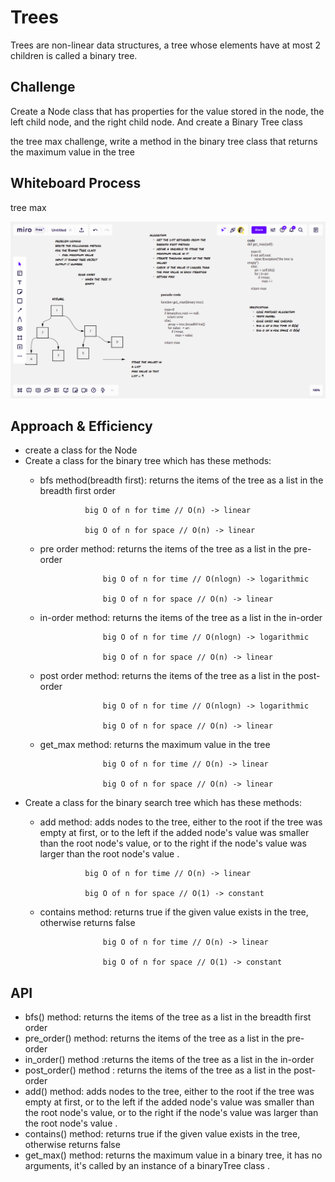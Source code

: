 # Trees

Trees are non-linear data structures, a tree whose elements have at most 2 children is called a binary tree.

## Challenge
Create a Node class that has properties for the value stored in the node, the left child node, and the right child node. And create a Binary Tree class

the tree max challenge, write a method in the binary tree class that returns the maximum value in the tree

## Whiteboard Process
tree max

![tree-max](tree-max.png)

## Approach & Efficiency
- create a class for the Node
- Create a class for the binary tree which has these methods:
    - bfs method(breadth first): returns the items of the tree as a list in the breadth first order

                    big O of n for time // O(n) -> linear

                    big O of n for space // O(n) -> linear

    - pre order method: returns the items of the tree as a list in the pre-order

                        big O of n for time // O(nlogn) -> logarithmic

                        big O of n for space // O(n) -> linear

    - in-order method: returns the items of the tree as a list in the in-order

                        big O of n for time // O(nlogn) -> logarithmic

                        big O of n for space // O(n) -> linear
    - post order method: returns the items of the tree as a list in the post-order

                        big O of n for time // O(nlogn) -> logarithmic

                        big O of n for space // O(n) -> linear
    - get_max method: returns the maximum value in the tree

                        big O of n for time // O(n) -> linear

                        big O of n for space // O(n) -> linear

- Create a class for the binary search tree which has these methods:
    - add method: adds nodes to the tree, either to the root if the tree was empty at first, or to the left if the added node's value was smaller than the root node's value, or to the right if the node's value was larger than the root node's value .

                    big O of n for time // O(n) -> linear

                    big O of n for space // O(1) -> constant

    - contains method: returns true if the given value exists in the tree, otherwise returns false

                        big O of n for time // O(n) -> linear

                        big O of n for space // O(1) -> constant

## API
- bfs() method: returns the items of the tree as a list in the breadth first order
- pre_order() method: returns the items of the tree as a list in the pre-order
- in_order() method :returns the items of the tree as a list in the in-order
- post_order() method : returns the items of the tree as a list in the post-order
- add() method: adds nodes to the tree, either to the root if the tree was empty at first, or to the left if the added node's value was smaller than the root node's value, or to the right if the node's value was larger than the root node's value .
- contains() method: returns true if the given value exists in the tree, otherwise returns false
- get_max() method: returns the maximum value in a binary tree, it has no arguments, it's called by an instance of a binaryTree class .
